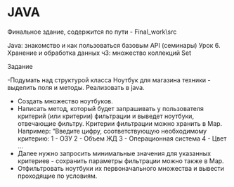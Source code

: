 # JAVA
Финальное здание, содержится по пути - Final_work\src

Java: знакомство и как пользоваться базовым API (семинары)
Урок 6. Хранение и обработка данных ч3: множество коллекций Set

Задание

-Подумать над структурой класса Ноутбук для магазина техники - выделить поля и
методы. Реализовать в java.
- Создать множество ноутбуков.
- Написать метод, который будет запрашивать у пользователя критерий (или критерии)
фильтрации и выведет ноутбуки, отвечающие фильтру. Критерии фильтрации можно
хранить в Map. Например:
“Введите цифру, соответствующую необходимому критерию:
1 - ОЗУ
2 - Объем ЖД
3 - Операционная система
4 - Цвет …
- Далее нужно запросить минимальные значения для указанных критериев - сохранить
параметры фильтрации можно также в Map.
- Отфильтровать ноутбуки их первоначального множества и вывести проходящие по
условиям.
